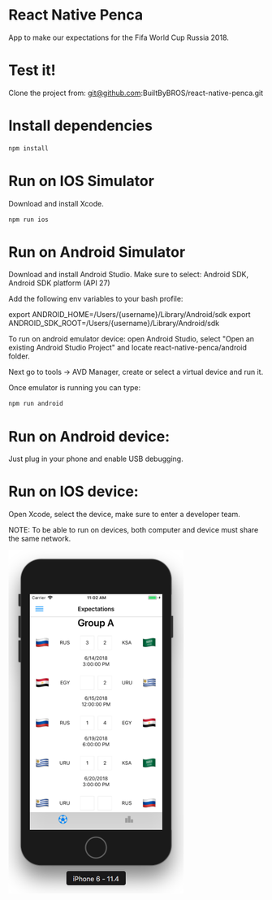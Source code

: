 # React Native Penca

App to make our expectations for the Fifa World Cup Russia 2018.

# Test it!

Clone the project from: git@github.com:BuiltByBROS/react-native-penca.git

# Install dependencies

```sh
npm install
```

# Run on IOS Simulator

Download and install Xcode.


```sh
npm run ios
```

# Run on Android Simulator

Download and install Android Studio. Make sure to select: Android SDK, Android SDK platform (API 27)

Add the following env variables to your bash profile:

export ANDROID_HOME=/Users/{username}/Library/Android/sdk
export ANDROID_SDK_ROOT=/Users/{username}/Library/Android/sdk

To run on android emulator device: open Android Studio, 
select "Open an existing Android Studio Project" and locate react-native-penca/android folder.

Next go to tools -> AVD Manager, create or select a virtual device and run it.

Once emulator is running you can type:

```sh
npm run android
```

# Run on Android device:

Just plug in your phone and enable USB debugging.

# Run on IOS device:

Open Xcode, select the device, make sure to enter a developer team.

NOTE: To be able to run on devices, both computer and device must share the same network.

![imagen del repositorio](./src/assets/dashboard.png "Dashboard")
